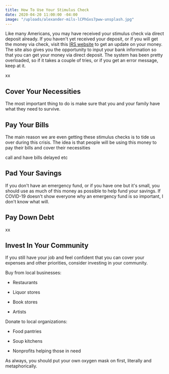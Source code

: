 ```yaml
---
title: How To Use Your Stimulus Check
date: 2020-04-20 11:00:00 -04:00
image: "/uploads/alexander-mils-lCPhGxs7pww-unsplash.jpg"
---
```


Like many Americans, you may have received your stimulus check via direct deposit already. If you haven't yet received your deposit, or if you will get the money via check, visit this [IRS website](https://www.irs.gov/coronavirus/economic-impact-payments) to get an update on your money. The site also gives you the opportunity to input your bank information so that you can get your money via direct deposit. The system has been pretty overloaded, so if it takes a couple of tries, or if you get an error message, keep at it.

xx

## Cover Your Necessities

The most important thing to do is make sure that you and your family have what they need to survive.

## Pay Your Bills

The main reason we are even getting these stimulus checks is to tide us over during this crisis. The idea is that people will be using this money to pay their bills and cover their necessities

call and have bills delayed etc

## Pad Your Savings

If you don't have an emergency fund, or if you have one but it's small, you should use as much of this money as possible to help fund your savings. If COVID-19 doesn't show everyone why an emergency fund is so important, I don't know what will.

## Pay Down Debt

xx

## Invest In Your Community

If you still have your job and feel confident that you can cover your expenses and other priorities, consider investing in your community.

Buy from local businesses:

* Restaurants

* Liquor stores

* Book stores

* Artists

Donate to local organizations:

* Food pantries

* Soup kitchens

* Nonprofits helping those in need

As always, you should put your own oxygen mask on first, literally and metaphorically. 